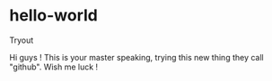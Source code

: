 # hello-world
Tryout

Hi guys ! This is your master speaking, trying this new thing they call "github".
Wish me luck !
